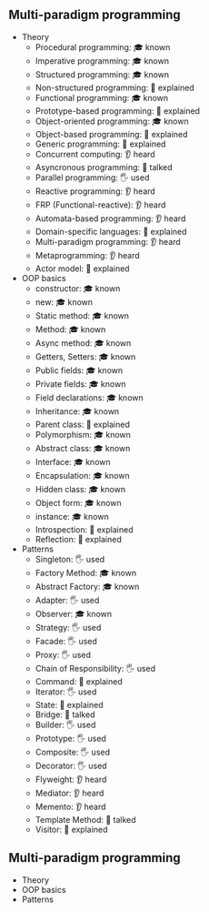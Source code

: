 ## Multi-paradigm programming

- Theory
  - Procedural programming: 🎓 known
  - Imperative programming: 🎓 known
  - Structured programming: 🎓 known
  - Non-structured programming: 🙋 explained
  - Functional programming: 🎓 known
  - Prototype-based programming: 🙋 explained
  - Object-oriented programming: 🎓 known
  - Object-based programming: 🙋 explained
  - Generic programming: 🙋 explained
  - Concurrent computing: 👂 heard
  - Asyncronous programming: 📢 talked
  - Parallel programming: 🖐️ used
  - Reactive programming: 👂 heard
  - FRP (Functional-reactive): 👂 heard
  - Automata-based programming: 👂 heard
  - Domain-specific languages: 🙋 explained
  - Multi-paradigm programming: 👂 heard
  - Metaprogramming: 👂 heard
  - Actor model: 🙋 explained
- OOP basics
  - constructor: 🎓 known
  - new: 🎓 known
  - Static method: 🎓 known
  - Method: 🎓 known
  - Async method: 🎓 known
  - Getters, Setters: 🎓 known
  - Public fields: 🎓 known
  - Private fields: 🎓 known
  - Field declarations: 🎓 known
  - Inheritance: 🎓 known
  - Parent class: 🙋 explained
  - Polymorphism: 🎓 known
  - Abstract class: 🎓 known
  - Interface: 🎓 known
  - Encapsulation: 🎓 known
  - Hidden class: 🎓 known
  - Object form: 🎓 known
  - instance: 🎓 known
  - Introspection: 🙋 explained
  - Reflection: 🙋 explained
- Patterns
  - Singleton: 🖐️ used
  - Factory Method: 🎓 known
  - Abstract Factory: 🎓 known
  - Adapter: 🖐️ used
  - Observer: 🎓 known
  - Strategy: 🖐️ used
  - Facade: 🖐️ used
  - Proxy: 🖐️ used
  - Chain of Responsibility: 🖐️ used
  - Command: 🙋 explained
  - Iterator: 🖐️ used
  - State: 🙋 explained
  - Bridge: 📢 talked
  - Builder: 🖐️ used
  - Prototype: 🖐️ used
  - Composite: 🖐️ used
  - Decorator: 🖐️ used
  - Flyweight: 👂 heard
  - Mediator: 👂 heard
  - Memento: 👂 heard
  - Template Method: 📢 talked
  - Visitor: 🙋 explained
## Multi-paradigm programming
- Theory
- OOP basics
- Patterns
